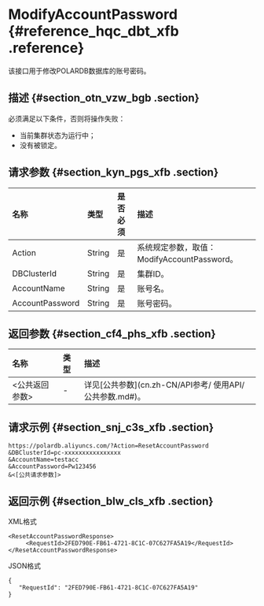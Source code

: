 # ModifyAccountPassword {#reference_hqc_dbt_xfb .reference}

该接口用于修改POLARDB数据库的账号密码。

## 描述 {#section_otn_vzw_bgb .section}

必须满足以下条件，否则将操作失败：

-   当前集群状态为运行中；
-   没有被锁定。

## 请求参数 {#section_kyn_pgs_xfb .section}

|名称|类型|是否必须|描述|
|:-|:-|:---|:-|
|Action|String|是|系统规定参数，取值：ModifyAccountPassword。|
|DBClusterId|String|是|集群ID。|
|AccountName|String|是|账号名。|
|AccountPassword|String|是|账号密码。|

## 返回参数 {#section_cf4_phs_xfb .section}

|名称|类型|描述|
|:-|:-|:-|
|<公共返回参数\>|-|详见[公共参数](cn.zh-CN/API参考/ 使用API/公共参数.md#)。|

## 请求示例 {#section_snj_c3s_xfb .section}

```
https://polardb.aliyuncs.com/?Action=ResetAccountPassword
&DBClusterId=pc-xxxxxxxxxxxxxxxx
&AccountName=testacc
&AccountPassword=Pw123456
&<[公共请求参数]>
```

## 返回示例 {#section_blw_cls_xfb .section}

XML格式

```
<ResetAccountPasswordResponse>  
     <RequestId>2FED790E-FB61-4721-8C1C-07C627FA5A19</RequestId>
</ResetAccountPasswordResponse>
```

JSON格式

```
{
   "RequestId": "2FED790E-FB61-4721-8C1C-07C627FA5A19"
}
```


